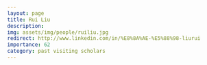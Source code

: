 ```yaml
---
layout: page
title: Rui Liu
description:
img: assets/img/people/ruiliu.jpg
redirect: http://www.linkedin.com/in/%E8%8A%AE-%E5%88%98-liurui
importance: 62
category: past visiting scholars
---
```


